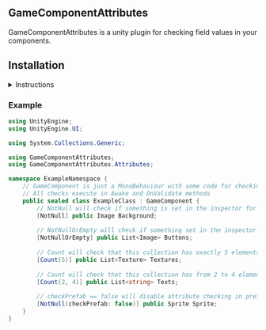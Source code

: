 ## GameComponentAttributes

GameComponentAttributes is a unity plugin for checking field values in your components.

## Installation

<details><summary>Instructions</summary>

### Installing with Unity Package Manager
There are several ways to install a new plugin in unity with the package manager 

***Easiest: Via Git URL in Package manager UI***
*(Requires Unity version 2018.3.0b7  or above)*

How to install packages via the package manager UI:
https://docs.unity3d.com/Manual/upm-ui-giturl.html

If you want to install latest version of the plugin use this git link for the unity package manager UI
```
https://github.com/ultrashel/GameComponentAttributes.git?path=/Assets/Plugins/GameComponentAttributes
```

If you want to install specific (for example 1.0.1) version of the plugin use this git link for the unity package manager UI
```
https://github.com/ultrashel/GameComponentAttributes.git?path=/Assets/Plugins/GameComponentAttributes#1.0.1
```


***Via Git URL (manually editing json file)***
*(Requires Unity version 2018.3.0b7  or above)*

To install this project as a [Git dependency](https://docs.unity3d.com/Manual/upm-git.html) using the Unity Package Manager,
add the following line to your project's `manifest.json`:

```
"com.ultrashel.gamecomponentattributes": "https://github.com/ultrashel/GameComponentAttributes.git?path=/Assets/Plugins/GameComponentAttributes"
```

You will need to have Git installed and available in your system's PATH.

### Installing 'the old way'
If no source control or package manager is available to you, you can simply copy/paste the source files into your assets folder.

</details>

### Example

```csharp
using UnityEngine;
using UnityEngine.UI;

using System.Collections.Generic;

using GameComponentAttributes;
using GameComponentAttributes.Attributes;

namespace ExampleNamespace {
	// GameComponent is just a MonoBehaviour with some code for checking fields with attributes
	// All checks execute in Awake and OnValidate methods 
	public sealed class ExampleClass : GameComponent {
	    // NotNull will check if something is set in the inspector for this field
	    [NotNull] public Image Background;
	    
	    // NotNullOrEmpty will check if something set in the inspector for this field and this collection is not empty
	    [NotNullOrEmpty] public List<Image> Buttons;    
	    
	    // Count will check that this collection has exactly 5 elements
	    [Count(5)] public List<Texture> Textures; 
	    
	    // Count will check that this collection has from 2 to 4 elements
	    [Count(2, 4)] public List<string> Texts; 
	    
	    // checkPrefab == false will disable attribute checking in prefabs
	    [NotNull(checkPrefab: false)] public Sprite Sprite;
	}
}

```
